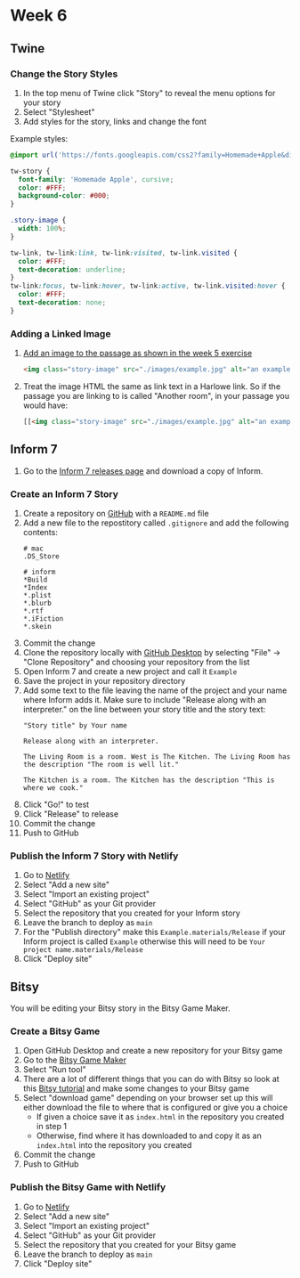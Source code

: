 # Week 6

## Twine

### Change the Story Styles

1. In the top menu of Twine click "Story" to reveal the menu options for your story
2. Select "Stylesheet"
3. Add styles for the story, links and change the font

Example styles:

```css
@import url('https://fonts.googleapis.com/css2?family=Homemade+Apple&display=swap');

tw-story {
  font-family: 'Homemade Apple', cursive;
  color: #FFF;
  background-color: #000;  
}

.story-image {
  width: 100%;
}

tw-link, tw-link:link, tw-link:visited, tw-link.visited {
  color: #FFF;
  text-decoration: underline;
}
tw-link:focus, tw-link:hover, tw-link:active, tw-link.visited:hover {
  color: #FFF;
  text-decoration: none;
}
```

### Adding a Linked Image

1. [Add an image to the passage as shown in the week 5 exercise](week5.md#add-an-image-to-a-passage)
   ```html
   <img class="story-image" src="./images/example.jpg" alt="an example" />
   ```
2. Treat the image HTML the same as link text in a Harlowe link. So if the passage you are linking to is called "Another room", in your passage you would have:
   ```html
   [[<img class="story-image" src="./images/example.jpg" alt="an example" />->Another room]]
   ```

## Inform 7

1. Go to the [Inform 7 releases page](https://github.com/ganelson/inform/releases) and download a copy of Inform.

### Create an Inform 7 Story

1. Create a repository on [GitHub](https://github.com/) with a `README.md` file
2. Add a new file to the repostitory called `.gitignore` and add the following contents:
   ```
   # mac
   .DS_Store

   # inform
   *Build
   *Index
   *.plist
   *.blurb
   *.rtf
   *.iFiction
   *.skein
   ```
3. Commit the change
4. Clone the repository locally with [GitHub Desktop](https://desktop.github.com/) by selecting "File" -> "Clone Repository" and choosing your repository from the list
5. Open Inform 7 and create a new project and call it `Example`
6. Save the project in your repository directory
7. Add some text to the file leaving the name of the project and your name where Inform adds it. Make sure to include "Release along with an interpreter." on the line between your story title and the story text:
   ```
   "Story title" by Your name

   Release along with an interpreter.

   The Living Room is a room. West is The Kitchen. The Living Room has the description "The room is well lit."

   The Kitchen is a room. The Kitchen has the description "This is where we cook."
   ```
8. Click "Go!" to test
9. Click "Release" to release
10. Commit the change
11. Push to GitHub

### Publish the Inform 7 Story with Netlify

1. Go to [Netlify](https://www.netlify.com/)
2. Select "Add a new site"
3. Select "Import an existing project"
4. Select "GitHub" as your Git provider
5. Select the repository that you created for your Inform story
6. Leave the branch to deploy as `main`
7. For the "Publish directory" make this `Example.materials/Release` if your Inform project is called `Example` otherwise this will need to be `Your project name.materials/Release`
8. Click "Deploy site"

## Bitsy

You will be editing your Bitsy story in the Bitsy Game Maker.

### Create a Bitsy Game

1. Open GitHub Desktop and create a new repository for your Bitsy game
2. Go to the [Bitsy Game Maker](https://ledoux.itch.io/bitsy)
3. Select "Run tool"
4. There are a lot of different things that you can do with Bitsy so look at this [Bitsy tutorial](https://www.shimmerwitch.space/bitsyTutorial.html) and make some changes to your Bitsy game
5. Select "download game" depending on your browser set up this will either download the file to where that is configured or give you a choice
   - If given a choice save it as `index.html` in the repository you created in step 1
   - Otherwise, find where it has downloaded to and copy it as an `index.html` into the repository you created
6. Commit the change
7. Push to GitHub

### Publish the Bitsy Game with Netlify

1. Go to [Netlify](https://www.netlify.com/)
2. Select "Add a new site"
3. Select "Import an existing project"
4. Select "GitHub" as your Git provider
5. Select the repository that you created for your Bitsy game
6. Leave the branch to deploy as `main`
7. Click "Deploy site"
